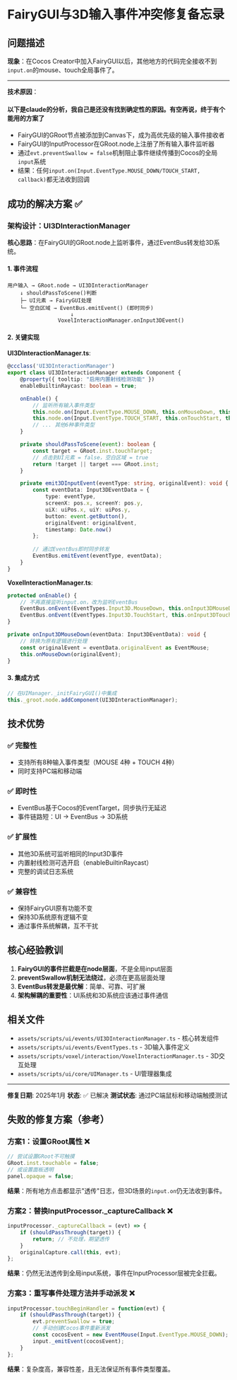 # FairyGUI与3D输入事件冲突修复备忘录

## 问题描述

**现象**：在Cocos Creator中加入FairyGUI以后，其他地方的代码完全接收不到`input.on`的mouse、touch全局事件了。

---
**技术原因**：
#### 以下是claude的分析，我自己是还没有找到确定性的原因。有空再说，终于有个能用的方案了
- FairyGUI的GRoot节点被添加到Canvas下，成为高优先级的输入事件接收者
- FairyGUI的InputProcessor在GRoot.node上注册了所有输入事件监听器
- 通过`evt.preventSwallow = false`机制阻止事件继续传播到Cocos的全局`input`系统
- 结果：任何`input.on(Input.EventType.MOUSE_DOWN/TOUCH_START, callback)`都无法收到回调



## 成功的解决方案 ✅

### 架构设计：UI3DInteractionManager

**核心思路**：在FairyGUI的GRoot.node上监听事件，通过EventBus转发给3D系统。

#### 1. 事件流程
```
用户输入 → GRoot.node → UI3DInteractionManager
    ↓ shouldPassToScene()判断  
    ├─ UI元素 → FairyGUI处理
    └─ 空白区域 → EventBus.emitEvent() (即时同步)
                    ↓
                VoxelInteractionManager.onInput3DEvent()
```

#### 2. 关键实现

**UI3DInteractionManager.ts**:
```typescript
@ccclass('UI3DInteractionManager')
export class UI3DInteractionManager extends Component {
    @property({ tooltip: "启用内置射线检测功能" })
    enableBuiltinRaycast: boolean = true;

    onEnable() {
        // 监听所有输入事件类型
        this.node.on(Input.EventType.MOUSE_DOWN, this.onMouseDown, this);
        this.node.on(Input.EventType.TOUCH_START, this.onTouchStart, this);
        // ... 其他6种事件类型
    }

    private shouldPassToScene(event): boolean {
        const target = GRoot.inst.touchTarget;
        // 点击到UI元素 = false，空白区域 = true
        return !target || target === GRoot.inst;
    }

    private emit3DInputEvent(eventType: string, originalEvent): void {
        const eventData: Input3DEventData = {
            type: eventType,
            screenX: pos.x, screenY: pos.y,
            uiX: uiPos.x, uiY: uiPos.y,
            button: event.getButton(),
            originalEvent: originalEvent,
            timestamp: Date.now()
        };
        
        // 通过EventBus即时同步转发
        EventBus.emitEvent(eventType, eventData);
    }
}
```

**VoxelInteractionManager.ts**:
```typescript
protected onEnable() {
    // 不再直接监听input.on，改为监听EventBus
    EventBus.onEvent(EventTypes.Input3D.MouseDown, this.onInput3DMouseDown, this);
    EventBus.onEvent(EventTypes.Input3D.TouchStart, this.onInput3DTouchStart, this);
}

private onInput3DMouseDown(eventData: Input3DEventData): void {
    // 转换为原有逻辑进行处理
    const originalEvent = eventData.originalEvent as EventMouse;
    this.onMouseDown(originalEvent);
}
```

#### 3. 集成方式
```typescript
// 在UIManager._initFairyGUI()中集成
this._groot.node.addComponent(UI3DInteractionManager);
```

## 技术优势

### ✅ 完整性
- 支持所有8种输入事件类型（MOUSE 4种 + TOUCH 4种）
- 同时支持PC端和移动端

### ✅ 即时性  
- EventBus基于Cocos的EventTarget，同步执行无延迟
- 事件链路短：UI → EventBus → 3D系统

### ✅ 扩展性
- 其他3D系统可监听相同的Input3D事件
- 内置射线检测可选开启（enableBuiltinRaycast）
- 完整的调试日志系统

### ✅ 兼容性
- 保持FairyGUI原有功能不变
- 保持3D系统原有逻辑不变
- 通过事件系统解耦，互不干扰

## 核心经验教训

1. **FairyGUI的事件拦截是在node层面**，不是全局input层面
2. **preventSwallow机制无法绕过**，必须在更高层面处理
3. **EventBus转发是最优解**：简单、可靠、可扩展
4. **架构解耦的重要性**：UI系统和3D系统应该通过事件通信

## 相关文件

- `assets/scripts/ui/events/UI3DInteractionManager.ts` - 核心转发组件
- `assets/scripts/ui/events/EventTypes.ts` - 3D输入事件定义  
- `assets/scripts/voxel/interaction/VoxelInteractionManager.ts` - 3D交互处理
- `assets/scripts/ui/core/UIManager.ts` - UI管理器集成

---

**修复日期**: 2025年1月
**状态**: ✅ 已解决
**测试状态**: 通过PC端鼠标和移动端触摸测试





## 失败的修复方案（参考）

### 方案1：设置GRoot属性 ❌
```typescript
// 尝试设置GRoot不可触摸
GRoot.inst.touchable = false;
// 或设置面板透明
panel.opaque = false;
```
**结果**：所有地方点击都显示"透传"日志，但3D场景的`input.on`仍无法收到事件。

### 方案2：替换InputProcessor._captureCallback ❌ 
```typescript
inputProcessor._captureCallback = (evt) => {
    if (shouldPassThrough(target)) {
        return; // 不处理，期望透传
    }
    originalCapture.call(this, evt);
};
```
**结果**：仍然无法透传到全局input系统，事件在InputProcessor层被完全拦截。

### 方案3：重写事件处理方法并手动派发 ❌
```typescript
inputProcessor.touchBeginHandler = function(evt) {
    if (shouldPassThrough(target)) {
        evt.preventSwallow = true;
        // 手动创建Cocos事件重新派发
        const cocosEvent = new EventMouse(Input.EventType.MOUSE_DOWN);
        input._emitEvent(cocosEvent);
    }
};
```
**结果**：复杂度高，兼容性差，且无法保证所有事件类型覆盖。